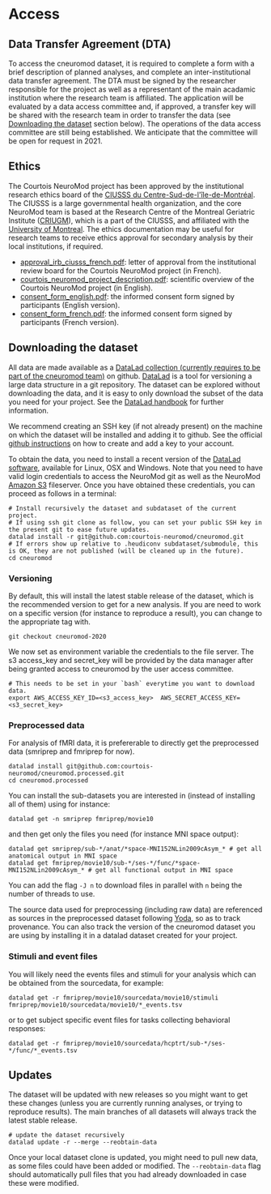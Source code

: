 # Access

## Data Transfer Agreement (DTA)

To access the cneuromod dataset, it is required to complete a form with a brief description of planned analyses, and complete an inter-institutional data transfer agreement. The DTA must be signed by the researcher responsible for the project as well as a representant of the main acadamic institution where the research team is affiliated. The application will be evaluated by a data access committee and, if approved, a transfer key will be shared with the research team in order to transfer the data (see [Downloading the dataset](#Downloading-the-dataset) section below). The operations of the data access committee are still being established. We anticipate that the committee will be open for request in 2021.


## Ethics

The Courtois NeuroMod project has been approved by the institutional research ethics board of the [CIUSSS du Centre-Sud-de-l'île-de-Montréal](https://ciusss-centresudmtl.gouv.qc.ca/propos/services-en-anglais). The CIUSSS is a large governmental health organization, and the core NeuroMod team is based at the Research Centre of the Montreal Geriatric Institute ([CRIUGM](http://www.criugm.qc.ca/en.html)), which is a part of the CIUSSS, and affiliated with the [University of Montreal](https://www.umontreal.ca/). The ethics documentation may be useful for research teams to receive ethics approval for secondary analysis by their local institutions, if required.
  * [approval_irb_ciusss_french.pdf](./_static/ethics/approval_irb_ciusss_french.pdf): letter of approval from the institutional review board for the Courtois NeuroMod project (in French).
  * [courtois_neuromod_project_description.pdf](./_static/ethics/courtois_neuromod_project_description.pdf): scientific overview of the Courtois NeuroMod project (in English).
  * [consent_form_english.pdf](./_static/ethics/consent_form_english.pdf): the informed consent form signed by participants (English version).
  * [consent_form_french.pdf](./_static/ethics/consent_form_french.pdf): the informed consent form signed by participants (French version).

## Downloading the dataset

All data are made available as a [DataLad collection (currently requires to be part of the cneuromod team)](https://github.com/courtois-neuromod/cneuromod) on github.
[DataLad](https://www.datalad.org/) is a tool for versioning a large data structure in a git repository. The dataset can be explored without downloading the data, and it is easy to only download the subset of the data you need for your project.
See the [DataLad handbook](http://handbook.datalad.org/en/latest/) for further information.

We recommend creating an SSH key (if not already present) on the machine on which the dataset will be installed and adding it to github. See the official [github instructions](https://help.github.com/en/enterprise/2.15/user/articles/adding-a-new-ssh-key-to-your-github-account) on how to create and add a key to your account.

To obtain the data, you need to install a recent version of the [DataLad software](http://handbook.datalad.org/en/latest/intro/installation.html), available for Linux, OSX and Windows. Note that you need to have valid login credentials to access the NeuroMod git as well as the NeuroMod [Amazon S3](https://aws.amazon.com/s3) fileserver. Once you have obtained these credentials, you can proceed as follows in a terminal:
```
# Install recursively the dataset and subdataset of the current project.
# If using ssh git clone as follow, you can set your public SSH key in the present git to ease future updates.
datalad install -r git@github.com:courtois-neuromod/cneuromod.git
# If errors show up relative to .heudiconv subdataset/submodule, this is OK, they are not published (will be cleaned up in the future).
cd cneuromod
```

### Versioning

By default, this will install the latest stable release of the dataset, which is the recommended version to get for a new analysis.
If you are need to work on a specific version (for instance to reproduce a result), you can change to the appropriate tag with.
```
git checkout cneuromod-2020
```

We now set as environment variable the credentials to the file server. The s3 access_key and secret_key will be provided by the data manager after being granted access to cneuromod by the user access committee.
```
# This needs to be set in your `bash` everytime you want to download data.
export AWS_ACCESS_KEY_ID=<s3_access_key>  AWS_SECRET_ACCESS_KEY=<s3_secret_key>
```

### Preprocessed data

For analysis of fMRI data, it is prefererable to directly get the preprocessed data (smriprep and fmriprep for now).

```
datalad install git@github.com:courtois-neuromod/cneuromod.processed.git
cd cneuromod.processed
```

You can install the sub-datasets you are interested in (instead of installing all of them) using for instance:
```
datalad get -n smriprep fmriprep/movie10
```
and then get only the files you need (for instance MNI space output):
```
datalad get smriprep/sub-*/anat/*space-MNI152NLin2009cAsym_* # get all anatomical output in MNI space
datalad get fmriprep/movie10/sub-*/ses-*/func/*space-MNI152NLin2009cAsym_* # get all functional output in MNI space
```
You can add the flag `-J n` to download files in parallel with `n` being the number of threads to use.

The source data used for preprocessing (including raw data) are referenced as sources in the preprocessed dataset following [Yoda](https://handbook.datalad.org/en/latest/basics/101-127-yoda.html), so as to track provenance.
You can also track the version of the cneuromod dataset you are using by installing it in a datalad dataset created for your project.


### Stimuli and event files

You will likely need the events files and stimuli for your analysis which can be obtained from the sourcedata, for example:
```
datalad get -r fmriprep/movie10/sourcedata/movie10/stimuli fmriprep/movie10/sourcedata/movie10/*_events.tsv
```

or to get subject specific event files for tasks collecting behavioral responses:
```
datalad get -r fmriprep/movie10/sourcedata/hcptrt/sub-*/ses-*/func/*_events.tsv
```

## Updates

The dataset will be updated with new releases so you might want to get these changes (unless you are currently running analyses, or trying to reproduce results). The main branches of all datasets will always track the latest stable release.

```
# update the dataset recursively
datalad update -r --merge --reobtain-data

```
Once your local dataset clone is updated, you might need to pull new data, as some files could have been added or modified. The `--reobtain-data` flag should automatically pull files that you had already downloaded in case these were modified.
